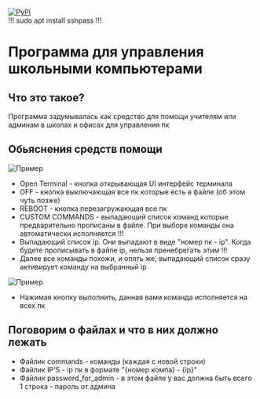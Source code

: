 <a href="#"><img src="https://camo.githubusercontent.com/38f5db5524ba43e7262dfbca1f7d3631ba127fb1596785dfd707d5fc671821c9/687474703a2f2f466f7254686542616467652e636f6d2f696d616765732f6261646765732f6d6164652d776974682d707974686f6e2e737667" alt="PyPI" data-canonical-src="http://ForTheBadge.com/images/badges/made-with-python.svg" style="max-width: 100%;"></a></br>
<p1>!!! sudo apt install sshpass !!!</p1>
<h1>Программа для управления школьными компьютерами</h1>
<h2>Что это такое?</h2>
<p>Программа задумывалась как средство для помощи учителям или админам в школах и офисах для управления пк</p>
<h2>Обьяснения средств помощи</h2>
<img src="https://i.ibb.co/3yr0Lz4/image.png" alt="Пример">
<ul>
  <li>Open Terminal - кнопка открывающая UI интерфейс терминала</li>
  <li>OFF - кнопка выключающая все пк которые есть в файле (об этом чуть позже)</li>
  <li>REBOOT - кнопка перезагружающая все пк</li>
  <li>CUSTOM COMMANDS - выпадающий список команд которые предварительно прописаны в файле. При выборе команды она автоматически исполняется !!!</li>
  <li>Выпадающий список ip. Они выпадают в виде "номер пк - ip". Когда будете прописывать в файле ip, нельзя пренебрегать этим !!!</li>
  <li>Далее все команды похожи, и опять же, выпадающий список сразу активирует команду на выбранный ip</li>
</ul>
<img src="https://i.ibb.co/X7tyZyk/image.png" alt="Пример">
<ul>
  <li>Нажимая кнопку выполнить, данная вами команда исполняется на всех пк</li>
</ul>
<h2>Поговорим о файлах и что в них должно лежать</h2>
<ul>
  <li>Файлик commands - команды (каждая с новой строки)</li>
  <li>Файлик IP'S - ip пк в формате "{номер компа} - {ip}"</li>
  <li>Файлик password_for_admin - в этом файле у вас должна быть всего 1 строка - пароль от админа</li>
</ul>
